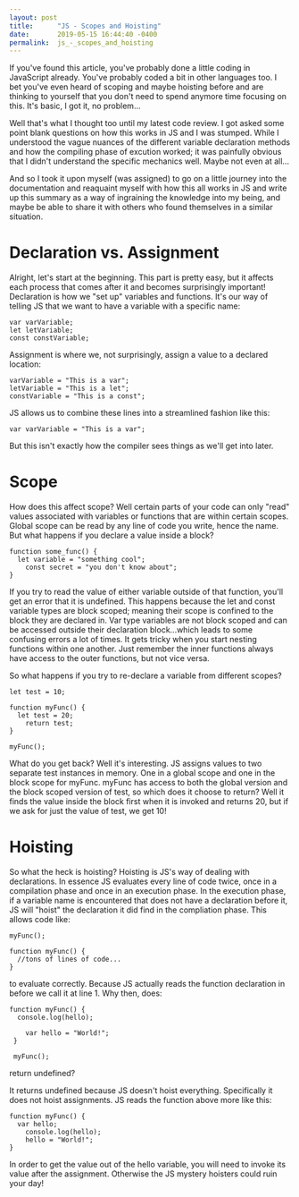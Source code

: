 ```yaml
---
layout: post
title:      "JS - Scopes and Hoisting"
date:       2019-05-15 16:44:40 -0400
permalink:  js_-_scopes_and_hoisting
---
```



If you've found this article, you've probably done a little coding in JavaScript already. You've probably coded a bit in other languages too. I bet you've even heard of scoping and maybe hoisting before and are thinking to yourself that you don't need to spend anymore time focusing on this. It's basic, I got it, no problem...

Well that's what I thought too until my latest code review. I got asked some point blank questions on how this works in JS and I was stumped. While I understood the vague nuances of the different variable declaration methods and how the compiling phase of excution worked; it was painfully obvious that I didn't understand the specific mechanics well. Maybe not even at all...

And so I took it upon myself (was assigned) to go on a little journey into the documentation and reaquaint myself with how this all works in JS and write up this summary as a way of ingraining the knowledge into my being, and maybe be able to share it with others who found themselves in a similar situation. 

# Declaration vs. Assignment
Alright, let's start at the beginning. This part is pretty easy, but it affects each process that comes after it and becomes surprisingly important! Declaration is how we "set up" variables and functions. It's our way of telling JS that we want to have a variable with a specific name:
```
var varVariable;
let letVariable;
const constVariable;
```
Assignment is where we, not surprisingly, assign a value to a declared location:
```
varVariable = "This is a var";
letVariable = "This is a let";
constVariable = "This is a const";
```
JS allows us to combine these lines into a streamlined fashion like this:
```
var varVariable = "This is a var";
```
But this isn't exactly how the compiler sees things as we'll get into later. 

# Scope
How does this affect scope? Well certain parts of your code can only "read" values associated with variables or functions that are within certain scopes. Global scope can be read by any line of code you write, hence the name. But what happens if you declare a value inside a block?
```
function some_func() {
  let variable = "something cool";
	const secret = "you don't know about";
}
```

If you try to read the value of either variable outside of that function, you'll get an error that it is undefined. This happens because the let and const variable types are block scoped; meaning their scope is confined to the block they are declared in. Var type variables are not block scoped and can be accessed outside their declaration block...which leads to some confusing errors a lot of times. It gets tricky when you start nesting functions within one another. Just remember the inner functions always have access to the outer functions, but not vice versa.  

So what happens if you try to re-declare a variable from different scopes?
```
let test = 10;

function myFunc() {
  let test = 20;
	return test;
}

myFunc();
```
What do you get back? Well it's interesting. JS assigns values to two separate test instances in memory. One in a global scope and one in the block scope for myFunc. myFunc has access to both the global version and the block scoped version of test, so which does it choose to return? Well it finds the value inside the block first when it is invoked and returns 20, but if we ask for just the value of test, we get 10!

# Hoisting
So what the heck is hoisting? Hoisting is JS's way of dealing with declarations. In essence JS evaluates every line of code twice, once in a compilation phase and once in an execution phase. In the execution phase, if a variable name is encountered that does not have a declaration before it, JS will "hoist" the declaration it did find in the compliation phase. This allows code like:
```
myFunc();

function myFunc() {
  //tons of lines of code...
}
```
to evaluate correctly. Because JS actually reads the function declaration in before we call it at line 1. Why then, does:
```
function myFunc() {
  console.log(hello);
	
	var hello = "World!";
 }
 
 myFunc();
```
return undefined?

It returns undefined because JS doesn't hoist everything. Specifically it does not hoist assignments. JS reads the function above more like this:
```
function myFunc() {
  var hello;
	console.log(hello);
	hello = "World!";
}
```

In order to get the value out of the hello variable, you will need to invoke its value after the assignment. Otherwise the JS mystery hoisters could ruin your day!
